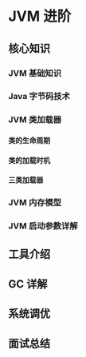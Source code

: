 # JVM 进阶

## 核心知识

### JVM 基础知识

### Java 字节码技术

### JVM 类加载器

#### 类的生命周期

#### 类的加载时机

#### 三类加载器

### JVM 内存模型

### JVM 启动参数详解

## 工具介绍

## GC 详解

## 系统调优

## 面试总结



